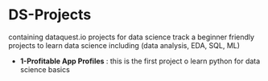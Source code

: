 # DS-Projects
containing dataquest.io projects for data science track a beginner friendly projects to learn data science including (data analysis, EDA, SQL, ML)
- **1-Profitable App Profiles** : this is the first project o learn python for data science basics 
